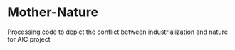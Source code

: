 # Mother-Nature
Processing code to depict the conflict between industrialization and nature for AIC project
